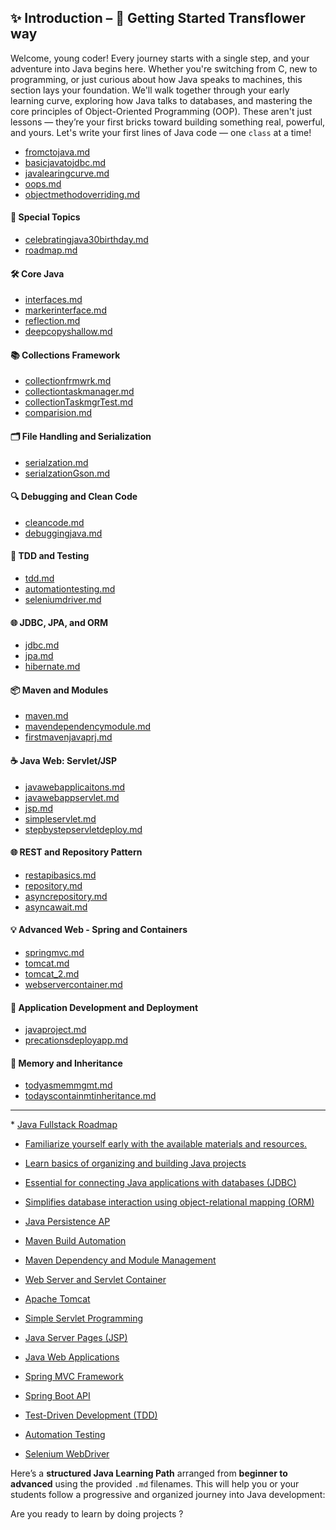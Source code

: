 
## ✨ Introduction – 🚀 Getting Started Transflower way

Welcome, young coder! Every journey starts with a single step, and your adventure into Java begins here. Whether you're switching from C, new to programming, or just curious about how Java speaks to machines, this section lays your foundation. We'll walk together through your early learning curve, exploring how Java talks to databases, and mastering the core principles of Object-Oriented Programming (OOP). These aren't just lessons — they’re your first bricks toward building something real, powerful, and yours. Let's write your first lines of Java code — one `class` at a time!

* [fromctojava.md](https://github.com/RaviTambade/TFLJAVA/blob/main/notes/fromctojava.md)
* [basicjavatojdbc.md](https://github.com/RaviTambade/TFLJAVA/blob/main/notes/basicjavatojdbc.md)
* [javalearingcurve.md](https://github.com/RaviTambade/TFLJAVA/blob/main/notes/javalearingcurve.md)
* [oops.md](https://github.com/RaviTambade/TFLJAVA/blob/main/notes/oops.md)
* [objectmethodoverriding.md](https://github.com/RaviTambade/TFLJAVA/blob/main/notes/objectmethodoverriding.md)

#### 🎉 Special Topics

* [celebratingjava30birthday.md](https://github.com/RaviTambade/TFLJAVA/blob/main/notes/celebratingjava30birthday.md)
* [roadmap.md](https://github.com/RaviTambade/TFLJAVA/blob/main/notes/roadmap.md)

#### 🛠️ Core Java

* [interfaces.md](https://github.com/RaviTambade/TFLJAVA/blob/main/notes/interfaces.md)
* [markerinterface.md](https://github.com/RaviTambade/TFLJAVA/blob/main/notes/markerinterface.md)
* [reflection.md](https://github.com/RaviTambade/TFLJAVA/blob/main/notes/reflection.md)
* [deepcopyshallow.md](https://github.com/RaviTambade/TFLJAVA/blob/main/notes/deepcopyshallow.md)

#### 📚 Collections Framework

* [collectionfrmwrk.md](https://github.com/RaviTambade/TFLJAVA/blob/main/notes/collectionfrmwrk.md)
* [collectiontaskmanager.md](https://github.com/RaviTambade/TFLJAVA/blob/main/notes/collectiontaskmanager.md)
* [collectionTaskmgrTest.md](https://github.com/RaviTambade/TFLJAVA/blob/main/notes/collectionTaskmgrTest.md)
* [comparision.md](https://github.com/RaviTambade/TFLJAVA/blob/main/notes/comparision.md)

#### 🗂️ File Handling and Serialization

* [serialzation.md](https://github.com/RaviTambade/TFLJAVA/blob/main/notes/serialzation.md)
* [serialzationGson.md](https://github.com/RaviTambade/TFLJAVA/blob/main/notes/serialzationGson.md)

#### 🔍 Debugging and Clean Code

* [cleancode.md](https://github.com/RaviTambade/TFLJAVA/blob/main/notes/cleancode.md)
* [debuggingjava.md](https://github.com/RaviTambade/TFLJAVA/blob/main/notes/debuggingjava.md)

#### 🧪 TDD and Testing

* [tdd.md](https://github.com/RaviTambade/TFLJAVA/blob/main/notes/tdd.md)
* [automationtesting.md](https://github.com/RaviTambade/TFLJAVA/blob/main/notes/automationtesting.md)
* [seleniumdriver.md](https://github.com/RaviTambade/TFLJAVA/blob/main/notes/seleniumdriver.md)

#### 🌐 JDBC, JPA, and ORM

* [jdbc.md](https://github.com/RaviTambade/TFLJAVA/blob/main/notes/jdbc.md)
* [jpa.md](https://github.com/RaviTambade/TFLJAVA/blob/main/notes/jpa.md)
* [hibernate.md](https://github.com/RaviTambade/TFLJAVA/blob/main/notes/hibernate.md)

#### 📦 Maven and Modules

* [maven.md](https://github.com/RaviTambade/TFLJAVA/blob/main/notes/maven.md)
* [mavendependencymodule.md](https://github.com/RaviTambade/TFLJAVA/blob/main/notes/mavendependencymodule.md)
* [firstmavenjavaprj.md](https://github.com/RaviTambade/TFLJAVA/blob/main/notes/firstmavenjavaprj.md)

#### ☕ Java Web: Servlet/JSP

* [javawebapplicaitons.md](https://github.com/RaviTambade/TFLJAVA/blob/main/notes/javawebapplicaitons.md)
* [javawebappservlet.md](https://github.com/RaviTambade/TFLJAVA/blob/main/notes/javawebappservlet.md)
* [jsp.md](https://github.com/RaviTambade/TFLJAVA/blob/main/notes/jsp.md)
* [simpleservlet.md](https://github.com/RaviTambade/TFLJAVA/blob/main/notes/simpleservlet.md)
* [stepbystepservletdeploy.md](https://github.com/RaviTambade/TFLJAVA/blob/main/notes/stepbystepservletdeploy.md)

#### 🌐 REST and Repository Pattern

* [restapibasics.md](https://github.com/RaviTambade/TFLJAVA/blob/main/notes/restapibasics.md)
* [repository.md](https://github.com/RaviTambade/TFLJAVA/blob/main/notes/repository.md)
* [asyncrepository.md](https://github.com/RaviTambade/TFLJAVA/blob/main/notes/asyncrepository.md)
* [asyncawait.md](https://github.com/RaviTambade/TFLJAVA/blob/main/notes/asyncawait.md)

#### 💡 Advanced Web - Spring and Containers

* [springmvc.md](https://github.com/RaviTambade/TFLJAVA/blob/main/notes/springmvc.md)
* [tomcat.md](https://github.com/RaviTambade/TFLJAVA/blob/main/notes/tomcat.md)
* [tomcat\_2.md](https://github.com/RaviTambade/TFLJAVA/blob/main/notes/tomcat_2.md)
* [webservercontainer.md](https://github.com/RaviTambade/TFLJAVA/blob/main/notes/webservercontainer.md)

#### 🎯 Application Development and Deployment

* [javaproject.md](https://github.com/RaviTambade/TFLJAVA/blob/main/notes/javaproject.md)
* [precationsdeployapp.md](https://github.com/RaviTambade/TFLJAVA/blob/main/notes/precationsdeployapp.md)

#### 🔄 Memory and Inheritance

* [todyasmemmgmt.md](https://github.com/RaviTambade/TFLJAVA/blob/main/notes/todyasmemmgmt.md)
* [todayscontainmtinheritance.md](https://github.com/RaviTambade/TFLJAVA/blob/main/notes/todayscontainmtinheritance.md)

<hr/>
 * <a href="https://github.com/RaviTambade/TFLJAVA/blob/main/notes/roadmap.md">Java Fullstack Roadmap</a>

 * <a href="https://github.com/RaviTambade/TFLJAVA/blob/main/notes/filelist.txt">Familiarize yourself early with the available materials and resources.</a>
  
* <a href="https://github.com/RaviTambade/TFLJAVA/blob/main/notes/javaproject.md">Learn basics of organizing and building Java projects</a>
 
* <a href="https://github.com/RaviTambade/TFLJAVA/blob/main/notes/jdbc.md">Essential for connecting Java applications with databases (JDBC)</a>
 
* <a href="https://github.com/RaviTambade/TFLJAVA/blob/main/notes/hibernate.md">Simplifies database interaction using object-relational mapping (ORM)</a>
 
* <a href="https://github.com/RaviTambade/TFLJAVA/blob/main/notes/jpa.md">Java Persistence AP</a>

* <a href="https://github.com/RaviTambade/TFLJAVA/blob/main/notes/maven.md">Maven Build Automation</a>
 
* <a href="https://github.com/RaviTambade/TFLJAVA/blob/main/notes/mavendependencymodule.md">Maven Dependency and Module Management</a>
  
* <a href="https://github.com/RaviTambade/TFLJAVA/blob/main/notes/webservercontainer.md">Web Server and Servlet Container</a>

* <a href="https://github.com/RaviTambade/TFLJAVA/blob/main/notes/tomcat.md">Apache Tomcat</a>

* <a href="https://github.com/RaviTambade/TFLJAVA/blob/main/notes/simpleservlet.md">Simple Servlet Programming</a>

* <a href="https://github.com/RaviTambade/TFLJAVA/blob/main/notes/jsp.md">Java Server Pages (JSP)</a>


* <a href="https://github.com/RaviTambade/TFLJAVA/blob/main/notes/javawebapplicaitons.md">Java Web Applications</a>


* <a href="https://github.com/RaviTambade/TFLJAVA/blob/main/notes/springmvc.md">Spring MVC Framework</a>


* <a href="https://github.com/RaviTambade/TFLJAVA/blob/main/notes/restapibasics.md">Spring Boot API</a>


* <a href="https://github.com/RaviTambade/TFLJAVA/blob/main/notes/tdd.md">Test-Driven Development (TDD)</a>


* <a href="https://github.com/RaviTambade/TFLJAVA/blob/main/notes/automationtesting.md">Automation Testing</a>


* <a href="https://github.com/RaviTambade/TFLJAVA/blob/main/notes/seleniumdriver.md">Selenium WebDriver</a>
 



Here’s a **structured Java Learning Path** arranged from **beginner to advanced** using the provided `.md` filenames. This will help you or your students follow a progressive and organized journey into Java development:

Are you ready to learn by doing projects ?